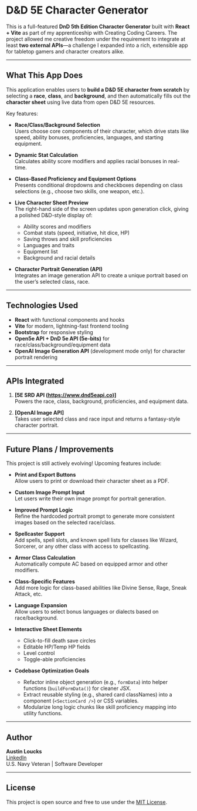 # D&D 5E Character Generator

This is a full-featured **DnD 5th Edition Character Generator** built with **React + Vite** as part of my apprenticeship with Creating Coding Careers. The project allowed me creative freedom under the requirement to integrate at least **two external APIs**—a challenge I expanded into a rich, extensible app for tabletop gamers and character creators alike.

---

## What This App Does

This application enables users to **build a D&D 5E character from scratch** by selecting a **race**, **class**, and **background**, and then automatically fills out the **character sheet** using live data from open D&D 5E resources.

Key features:

- **Race/Class/Background Selection**  
  Users choose core components of their character, which drive stats like speed, ability bonuses, proficiencies, languages, and starting equipment.

- **Dynamic Stat Calculation**  
  Calculates ability score modifiers and applies racial bonuses in real-time.

- **Class-Based Proficiency and Equipment Options**  
  Presents conditional dropdowns and checkboxes depending on class selections (e.g., choose two skills, one weapon, etc.).

- **Live Character Sheet Preview**  
  The right-hand side of the screen updates upon generation click, giving a polished D&D-style display of:
  - Ability scores and modifiers
  - Combat stats (speed, initiative, hit dice, HP)
  - Saving throws and skill proficiencies
  - Languages and traits
  - Equipment list
  - Background and racial details

- **Character Portrait Generation (API)**  
  Integrates an image generation API to create a unique portrait based on the user’s selected class, race.

---

## Technologies Used

- **React** with functional components and hooks
- **Vite** for modern, lightning-fast frontend tooling
- **Bootstrap** for responsive styling
- **Open5e API + DnD 5e API (5e-bits)** for race/class/background/equipment data
- **OpenAI Image Generation API** (development mode only) for character portrait rendering

---

## APIs Integrated

1. **[5E SRD API (https://www.dnd5eapi.co)]**  
   Powers the race, class, background, proficiencies, and equipment data.

2. **[OpenAI Image API]**  
   Takes user selected class and race input and returns a fantasy-style character portrait.

---

## Future Plans / Improvements

This project is still actively evolving! Upcoming features include:

- **Print and Export Buttons**  
  Allow users to print or download their character sheet as a PDF.

- **Custom Image Prompt Input**  
  Let users write their own image prompt for portrait generation.

- **Improved Prompt Logic**  
  Refine the hardcoded portrait prompt to generate more consistent images based on the selected race/class.

- **Spellcaster Support**  
  Add spells, spell slots, and known spell lists for classes like Wizard, Sorcerer, or any other class with access to spellcasting.

- **Armor Class Calculation**  
  Automatically compute AC based on equipped armor and other modifiers.

- **Class-Specific Features**  
  Add more logic for class-based abilities like Divine Sense, Rage, Sneak Attack, etc.

- **Language Expansion**  
  Allow users to select bonus languages or dialects based on race/background.

- **Interactive Sheet Elements**  
  - Click-to-fill death save circles  
  - Editable HP/Temp HP fields  
  - Level control  
  - Toggle-able proficiencies

- **Codebase Optimization Goals**  
  - Refactor inline object generation (e.g., `formData`) into helper functions (`buildFormData()`) for cleaner JSX.
  - Extract reusable styling (e.g., shared card classNames) into a component (`<SectionCard />`) or CSS variables.
  - Modularize long logic chunks like skill proficiency mapping into utility functions.

---

## Author

**Austin Loucks**  
[LinkedIn](https://www.linkedin.com/in/austin-loucks/)  
U.S. Navy Veteran | Software Developer

---

## License

This project is open source and free to use under the [MIT License](LICENSE).
